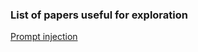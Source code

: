 
### List of papers useful for exploration


[Prompt injection](https://openreview.net/pdf?id=qiaRo_7Zmug)

